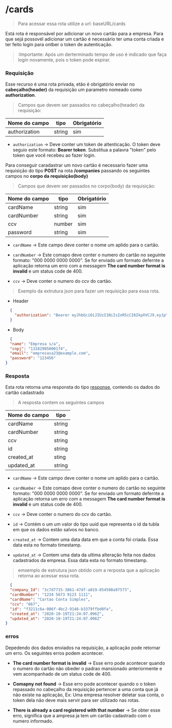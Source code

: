 # /cards

> Para acessar essa rota utilize a url: baseURL/cards

Está rota é responsável por adicionar un novo cartão para a empresa. Para que sejá possovél adicionar um cartão é necessário ter uma conta criada e ter feito login para ontber o token de autenticação.

> :Importante: Após um derterminado tempo de uso é indicado que faça login novamente, pois o token pode expirar.

### Requisição

  Esse recurso é uma rota privada, etão é obrigatório enviar no **cabeçalho(header)** da requisição um parametro nomeado como **authorization**.

 > Campos que devem ser passados no cabeçalho(header) da requisição:

  Nome do campo  | tipo   | Obrigatório
  -------  | ------ | -----------
  authorization     | string |  sim

  - ```authorization``` -> Deve conter um token de altenticação. O token deve seguio este formato: **Bearer token**. Substitua a palavra "token" pelo token que você recebeu ao fazer login.

  Para conseguir caradastrar um novo cartão é necessario fazer uma requisição do tipo **POST** na rota **/companies** passando os seguintes campos no **corpo da requisição(body)**

> Campos que devem ser passados no corpo(body) da requisição:

  Nome do campo  | tipo   | Obrigatório
  -------  | ------ | -----------
  cardName     | string |  sim
  cardNumber     | string |  sim
  ccv    | number |  sim
  password | string |  sim

  - ```cardName``` -> Este campo deve conter o nome um aplido para o cartão.

  - ```cardNumber``` -> Este comapo deve conter o numero do cartão no seguinte formato: "000 0000 0000 0000". Se for enviado um formato defernte a aplicação retorna um erro com a messagem **The card number format is invalid** e um status code de 400.

  - ```ccv``` -> Deve conter o numero do ccv do cartão.

  > Exemplo da extrutura json para fazer um requisição para essa rota.

  - Header

  ```json
    {
      "authorization": "Bearer eyJhbGciOiJIUzI1NiIsInR5cCI6IkpXVCJ9.eyJpYXQiOjE2MDI5MTYyNzcsImV4cCI6MTYwMjkyMzQ3Nywic3ViIjoiM2M3ZDc3MTUtMzg2MS00N2RmLWE4MTktODU0NTA4YTk3NTczIn0.Hny0UclzxxklnHYMP8FrBX4i4T79U5a2lgBMJMKxzFw"
    }
  ```

  - Body

  ```json
    {
	"name": "Empresa s/a",
	"cnpj": "13182905000174",
	"email": "empresasa23@example.com",
	"password": "123456"
  }
  ```

### Resposta

Esta rota retorna uma responsta do tipo [response](https://expressjs.com/pt-br/api.html#res), contendo os dados do cartão cadastrado

> A resposta contem os seguintes campos

Nome do campo  | tipo
  -------     | ------ |
  cardName        | string |
  cardNumber        | string |
  ccv       | string |
  id          | string |
  created_at  | sting  |
  updated_at  | string |

   - ```cardName``` -> Este campo deve conter o nome um aplido para o cartão.

   - ```cardNumber``` -> Este comapo deve conter o numero do cartão no seguinte formato: "000 0000 0000 0000". Se for enviado um formato defernte a aplicação retorna um erro com a messagem **The card number format is invalid** e um status code de 400.

  - ```ccv``` -> Deve conter o numero do ccv do cartão.

  - ```id``` -> Contém o um um valor do tipo uuid que representa o id da tubla em que os dados estão salvos no banco.

  - ```created_at``` -> Contem uma data data em que a conta foi criada. Essa data esta no formato timestamp.

  - ```updated_at``` -> Contem uma data da ultima alteração feita nos dados cadastrados da empresa. Essa data esta no formato timestamp.

> emxemplo de  estrutura json obtido com a rerposta que a aplicação retorna ao acessar essa rota.

```json
  {
  "company_Id": "3c7d7715-3861-47df-a819-854508a97573",
  "cardNumber": "1234 5673 9123 1111",
  "cardName": "Cartao Conta Simples",
  "ccv": "667",
  "id": "f3211c6a-086f-4bc2-9146-b3379ffbd0fa",
  "created_at": "2020-10-19T21:24:07.096Z",
  "updated_at": "2020-10-19T21:24:07.096Z"
}
```
### erros

Depedendo dos dados enviados na requisição, a aplicação pode retornar um erro. Os seguintes erros podem acontecer.

- **The card number format is invalid** -> Esse erro pode acontecer quando o numero do cartão não obeder o padrao mansionado anteriormente e vem acompanhado de um status code de 400.

- **Comapny not found** -> Esse erro pode acontecer quando o o token repassado no cabeçalho da requisição pertencer a uma conta que já não existe na aplicação, Ex: Uma empresa resolver deletar sua conta, o token dela não deve mais servir para ser utilizado nas rotas.

- **There is already a card registered with that number** -> Se obter esse erro, significa que a ampresa ja tem um cartão cadastrado com o numero informado.
